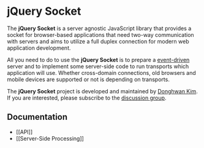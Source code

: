 # jQuery Socket
The **jQuery Socket** is a server agnostic JavaScript library that provides a socket for browser-based applications that need two-way communication with servers and aims to utilize a full duplex connection for modern web application development.

All you need to do to use the **jQuery Socket** is to prepare a [event-driven](http://daverecycles.com/post/3104767110/explain-event-driven-web-servers-to-your-grandma) server and to implement some server-side code to run transports which application will use. Whether cross-domain connections, old browsers and mobile devices are supported or not is depending on transports.

The **jQuery Socket** project is developed and maintained by [Donghwan Kim](http://twitter.com/flowersits). If you are interested, please subscribe to the [discussion group](https://groups.google.com/d/forum/jquery-socket).

## Documentation
* [[API]]
* [[Server-Side Processing]]